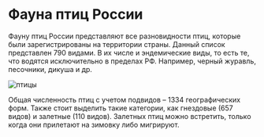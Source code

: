 # Фауна птиц России

Фауну птиц России представляют все разновидности птиц, которые были зарегистрированы на территории страны. Данный список представлен 790 видами. В их числе и эндемические виды, то есть те, что водятся исключительно в пределах РФ. Например, черный журавль, песочники, дикуша и др. 

![птицы](https://kipmu.ru/wp-content/uploads/pticyrf-696x443.jpg)

Общая численность птиц с учетом подвидов – 1334 географических форм. Также стоит выделить такие категории, как гнездовые (657 видов) и залетные (110 видов). Залетных птиц можно встретить, только когда они прилетают на зимовку либо мигрируют. 